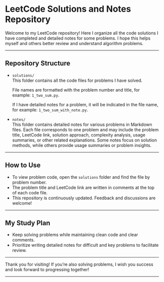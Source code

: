 # LeetCode Solutions and Notes Repository

Welcome to my LeetCode repository! Here I organize all the code solutions I have completed and detailed notes for some problems. I hope this helps myself and others better review and understand algorithm problems.

---

## Repository Structure

- `solutions/`  
  This folder contains all the code files for problems I have solved.  

  File names are formatted with the problem number and title, for example: `1_two_sum.py`.  

  If I have detailed notes for a problem, it will be indicated in the file name, for example: `1_two_sum_with_note.py`.

- `notes/`   
This folder contains detailed notes for various problems in Markdown files. Each file corresponds to one problem and may include the problem title, LeetCode link, solution approach, complexity analysis, usage summaries, or other related explanations. Some notes focus on solution methods, while others provide usage summaries or problem insights.


---

## How to Use

- To view problem code, open the `solutions` folder and find the file by problem number.  
- The problem title and LeetCode link are written in comments at the top of each code file.
- This repository is continuously updated. Feedback and discussions are welcome!  

---

## My Study Plan

- Keep solving problems while maintaining clean code and clear comments.  
- Prioritize writing detailed notes for difficult and key problems to facilitate review.  

---

Thank you for visiting! If you’re also solving problems, I wish you success and look forward to progressing together!

---
